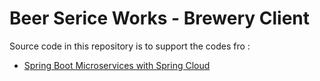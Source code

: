 # Beer Serice Works - Brewery Client

Source code in this repository is to support the codes fro :
* [Spring Boot Microservices with Spring Cloud](https://github.com/Kelekhun/mssp-brewary)